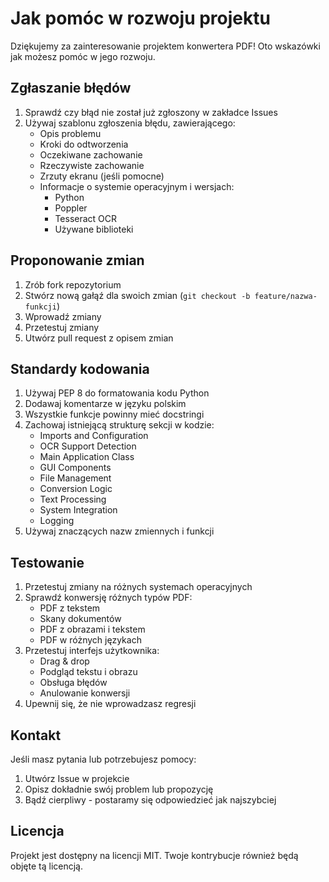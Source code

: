 # Jak pomóc w rozwoju projektu

Dziękujemy za zainteresowanie projektem konwertera PDF! Oto wskazówki jak możesz pomóc w jego rozwoju.

## Zgłaszanie błędów

1. Sprawdź czy błąd nie został już zgłoszony w zakładce Issues
2. Używaj szablonu zgłoszenia błędu, zawierającego:
   - Opis problemu
   - Kroki do odtworzenia
   - Oczekiwane zachowanie
   - Rzeczywiste zachowanie
   - Zrzuty ekranu (jeśli pomocne)
   - Informacje o systemie operacyjnym i wersjach:
     - Python
     - Poppler
     - Tesseract OCR
     - Używane biblioteki

## Proponowanie zmian

1. Zrób fork repozytorium
2. Stwórz nową gałąź dla swoich zmian (`git checkout -b feature/nazwa-funkcji`)
3. Wprowadź zmiany
4. Przetestuj zmiany
5. Utwórz pull request z opisem zmian

## Standardy kodowania

1. Używaj PEP 8 do formatowania kodu Python
2. Dodawaj komentarze w języku polskim
3. Wszystkie funkcje powinny mieć docstringi
4. Zachowaj istniejącą strukturę sekcji w kodzie:
   - Imports and Configuration
   - OCR Support Detection
   - Main Application Class
   - GUI Components
   - File Management
   - Conversion Logic
   - Text Processing
   - System Integration
   - Logging
5. Używaj znaczących nazw zmiennych i funkcji

## Testowanie

1. Przetestuj zmiany na różnych systemach operacyjnych
2. Sprawdź konwersję różnych typów PDF:
   - PDF z tekstem
   - Skany dokumentów
   - PDF z obrazami i tekstem
   - PDF w różnych językach
3. Przetestuj interfejs użytkownika:
   - Drag & drop
   - Podgląd tekstu i obrazu
   - Obsługa błędów
   - Anulowanie konwersji
4. Upewnij się, że nie wprowadzasz regresji

## Kontakt

Jeśli masz pytania lub potrzebujesz pomocy:
1. Utwórz Issue w projekcie
2. Opisz dokładnie swój problem lub propozycję
3. Bądź cierpliwy - postaramy się odpowiedzieć jak najszybciej

## Licencja

Projekt jest dostępny na licencji MIT. Twoje kontrybucje również będą objęte tą licencją.
